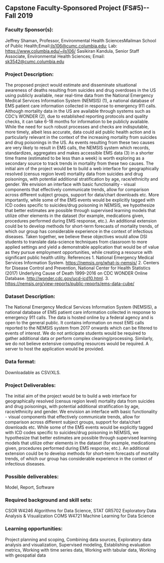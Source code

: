 ## Capstone Faculty-Sponsored Project (FS#5)-- Fall 2019

### Faculty Sponsor(s):
Jeffrey Shaman, Professor, Environmental Health SciencesMailman School of Public
Health;Email:jls106@cumc.columbia.edu; Lab: https://www.columbia.edu/~jls106/
Sasikiran Kandula, Senior Staff Associate, Environmental Health Sciences; Email:
sk3542@cumc.columbia.edu

### Project Description: 
The proposed project would estimate and disseminate situational awareness of deaths
resulting from suicides and drug overdoses in the US using publicly available, near real-time data from the
National Emergency Medical Services Information System (NEMSIS) (1), a national database of EMS patient
care information collected in response to emergency 911 calls.
Although mortality data in the US are available through systems such as CDC’s WONDER (2), due to
established reporting protocols and quality checks, it can take 6-18 months for information to be publicly
available. While the need for such robust processes and checks are indisputable, more timely, albeit less
accurate, data could aid public health action and is particularly relevant in the context of the increasing
mortality from suicides and drug poisonings in the US. As events resulting from these two causes are very
likely to result in EMS calls, the NEMSIS system which records, standardizes, aggregates and makes
accessible EMS data (3) in a shorter time frame (estimated to be less than a week) is worth exploring as a
secondary source to track trends in mortality from these two causes.
The initial aim of the project would be to build a web interface for geographically resolved (census region level)
mortality data from suicides and drug poisonings, with potential additional stratification by age, race/ethnicity
and gender. We envision an interface with basic functionality - visual components that effectively communicate
trends, allow for comparison across different subject groups, support for data/chart downloads etc.
More importantly, while some of the EMS events would be explicitly tagged with ICD codes specific to
suicides/drug poisoning in NEMSIS, we hypothesize that better estimates are possible through supervised
learning models that utilize other elements in the dataset (for example, medications given, procedures
performed during EMS response, etc.). An additional extension could be to develop methods for short-term
forecasts of mortality trends, of which our group has considerable experience in the context of infectious
diseases.
Taken together, we believe these objectives would allow DSI students to translate data-science techniques
from classroom to more applied settings and yield a demonstrable application that would be of value as they
pursue employment opportunities, while creating a resource with significant public health utility.
References 1. National Emergency Medical Services Information System. https://nemsis.org/what-is-nemsis/
2. Centers for Disease Control and Prevention, National Center for Health Statistics (2017) Underlying Cause
of Death 1999-2016 on CDC WONDER Online Database. http://wonder.cdc.gov/ucd-icd10.html. 3.
https://nemsis.org/view-reports/public-reports/ems-data-cube/

### Dataset Description: 
The National Emergency Medical Services Information System (NEMSIS), a national
database of EMS patient care information collected in response to emergency 911 calls. The data is hosted
online by a federal agency and is open to the general public. It contains information on most EMS calls
reported to the NEMSIS system from 2017 onwards which can be filtered to events of interest. We do not
anticipate students would be required to gather additional data or perform complex cleaning/processing.
Similarly, we do not believe extensive computing resources would be required. A server to host the application
would be provided.

### Data format: 
Downloadable as CSV/XLS.

### Project Deliverables: 
The initial aim of the project would be to build a web interface for geographically
resolved (census region level) mortality data from suicides and drug poisonings, with potential additional
stratification by age, race/ethnicity and gender. We envision an interface with basic functionality - visual
components that effectively communicate trends, allow for comparison across different subject groups, support
for data/chart downloads etc.
While some of the EMS events would be explicitly tagged with ICD codes specific to suicides/drug poisoning in
NEMSIS, we hypothesize that better estimates are possible through supervised learning models that utilize
other elements in the dataset (for example, medications given, procedures performed during EMS response,
etc.). An additional extension could be to develop methods for short-term forecasts of mortality trends, of which
our group has considerable experience in the context of infectious diseases.

### Possible deliverables:
Model, Report, Software

### Required background and skill sets: 
CSOR W4246 Algorithms for Data Science, STAT GR5702 Exploratory
Data Analysis & Visualization COMS W4721 Machine Learning for Data Science

### Learning opportunities: 
Project planning and scoping, Combining data sources, Exploratory data analysis
and visualization, Supervised modeling, Establishing evaluation metrics, Working with time series data,
Working with tabular data, Working with geospatial data
